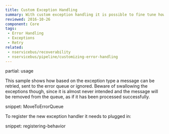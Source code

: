 ```yaml
---
title: Custom Exception Handling
summary: With custom exception handling it is possible to fine tune how the exceptions should be handled after they have automatically been retried
reviewed: 2016-10-26
component: Core
tags:
 - Error Handling
 - Exceptions
 - Retry
related:
 - nservicebus/recoverability
 - nservicebus/pipeline/customizing-error-handling
---
```


partial: usage

This sample shows how based on the exception type a message can be retried, sent to the error queue or ignored. Beware of swallowing the exceptions though, since it is almost never intended and the message will be removed from the queue, as if it has been processed successfully. 

snippet: MoveToErrorQueue

To register the new exception handler it needs to plugged in:

snippet: registering-behavior
